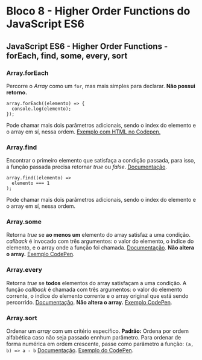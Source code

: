 # Bloco 8 - Higher Order Functions do JavaScript ES6

## JavaScript ES6 - Higher Order Functions - forEach, find, some, every, sort

### Array.forEach

Percorre o *Array* como um `for`, mas mais simples para declarar.
**Não possui retorno.**

```
array.forEach((elemento) => { 
  console.log(elemento);
});
```
Pode chamar mais dois parâmetros adicionais, sendo o index do elemento e o array em sí, nessa ordem.
[Exemplo com HTML no Codepen.](https://codepen.io/pen/?template=LYZPEwV)


### Array.find

Encontrar o primeiro elemento que satisfaça a condição passada, para isso, a função passada precisa retornar *true* ou *false*. [Documentação](https://developer.mozilla.org/pt-BR/docs/Web/JavaScript/Reference/Global_Objects/Array/find).

```
array.find((elemento) => 
  elemento === 1
);
```
Pode chamar mais dois parâmetros adicionais, sendo o index do elemento e o array em sí, nessa ordem.

### Array.some

Retorna *true* se **ao menos um** elemento do array satisfaz a uma condição.
*callback* é invocado com três argumentos: o valor do elemento, o índice do elemento, e o array onde a função foi chamada. [Documentação](https://developer.cdn.mozilla.net/pt-BR/docs/Web/JavaScript/Reference/Global_Objects/Array/some).
**Não altera o array.**
[Exemplo CodePen](https://codepen.io/pen/?template=abZoOZz).

### Array.every

Retorna *true* se **todos** elementos do array satisfaçam a uma condição.
A função *callback* é chamada com três argumentos: o valor do elemento corrente, o índice do elemento corrente e o array original que está sendo percorrido. [Documentação](https://developer.cdn.mozilla.net/pt-BR/docs/Web/JavaScript/Reference/Global_Objects/Array/every).
**Não altera o array.**
[Exemplo CodePen](https://codepen.io/pen/?template=NWrKqME).

### Array.sort

Ordenar um *array* com um critério específico.
**Padrão:** Ordena por ordem alfabética caso não seja passado ennhum parâmetro.
Para ordenar de forma numérica em ordem crescente, passe como parâmetro a função: `(a, b) => a - b`
[Documentação](https://developer.mozilla.org/pt-BR/docs/Web/JavaScript/Reference/Global_Objects/Array/sort).
[Exemplo do CodePen](https://codepen.io/pen/?template=gOMYaXy).